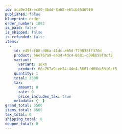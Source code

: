 ```yaml
---
id: aca9e348-ec00-4bdd-8a68-e61cb66369f0
published: false
blueprint: order
order_number: 1862
is_paid: false
is_shipped: false
is_refunded: false
items:
  -
    id: e45fcf08-d06a-41dc-ab5d-779838ff370d
    product: 66e767a9-ee34-4dc4-8681-d09bb59f0cf5
    variant:
      variant: 10km
      product: 66e767a9-ee34-4dc4-8681-d09bb59f0cf5
    quantity: 1
    total: 3500
    tax:
      amount: 0
      rate: 0
      price_includes_tax: true
    metadata: {  }
grand_total: 3500
items_total: 3500
tax_total: 0
shipping_total: 0
coupon_total: 0
---
```

